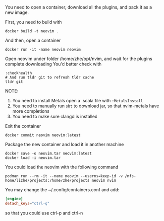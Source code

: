 You need to open a container, download all the plugins, and pack it as a new image.

First, you need to build with
```shell
docker build -t neovim .
```

And then, open a container
```shell
docker run -it -name neovim neovim
```

Open neovim under folder /home/zhe/opt/nvim, and wait for the plugins complete downloading
You'd better check with
```shell
:checkhealth
# And run tldr git to refresh tldr cache
tldr git
```

NOTE:
1. You need to install Metals open a .scala file with `:MetalsInstall`
2. You need to manually run `sbt` to download jar, so that nvim-metals have more completions
3. You need to make sure clangd is installed 


Exit the container
```shell
docker commit neovim neovim:latest
```

Package the new container and load it in another machine
```shell
docker save -o neovim.tar neovim:latest
docker load -i neovim.tar
```

You could load the neovim with the following command
```shell
podman run --rm -it --name neovim --userns=keep-id -v /nfs-home/lizhe/projects:/home/zhe/projects neovim nvim
```

You may change the ~/.config/containers.conf and add:
```toml
[engine]
detach_keys="ctrl-q"
```
so that you could use ctrl-p and ctrl-n
